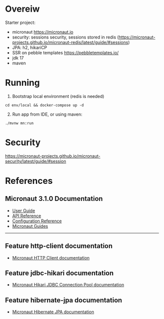 # Overeiw

Starter project:
- micronaut https://micronaut.io
- security: sessions security, sessions stored in redis (https://micronaut-projects.github.io/micronaut-redis/latest/guide/#sessions)
- JPA: h2, hikariCP
- SSR on pebble templates https://pebbletemplates.io/
- jdk 17
- maven

# Running

1. Bootstrap local environment (redis is needed)

```shell
cd env/local && docker-compose up -d
```

2. Run app from IDE, or using maven:

```shell
./mvnw mn:run
```

# Security

https://micronaut-projects.github.io/micronaut-security/latest/guide/#session

# References

## Micronaut 3.1.0 Documentation

- [User Guide](https://docs.micronaut.io/3.1.0/guide/index.html)
- [API Reference](https://docs.micronaut.io/3.1.0/api/index.html)
- [Configuration Reference](https://docs.micronaut.io/3.1.0/guide/configurationreference.html)
- [Micronaut Guides](https://guides.micronaut.io/index.html)

---

## Feature http-client documentation

- [Micronaut HTTP Client documentation](https://docs.micronaut.io/latest/guide/index.html#httpClient)

## Feature jdbc-hikari documentation

- [Micronaut Hikari JDBC Connection Pool documentation](https://micronaut-projects.github.io/micronaut-sql/latest/guide/index.html#jdbc)

## Feature hibernate-jpa documentation

- [Micronaut Hibernate JPA documentation](https://micronaut-projects.github.io/micronaut-sql/latest/guide/index.html#hibernate)
